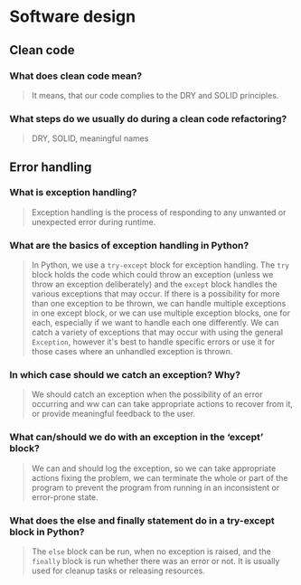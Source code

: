 # Software design

## Clean code

### What does clean code mean?

> It means, that our code complies to the DRY and SOLID principles.

### What steps do we usually do during a clean code refactoring?

> DRY, SOLID, meaningful names

## Error handling

### What is exception handling?

> Exception handling is the process of responding to any unwanted or unexpected error during runtime.

### What are the basics of exception handling in Python?

> In Python, we use a ``try-except`` block for exception handling. The ``try`` block holds the code which could throw an 
> exception (unless we throw an exception deliberately) and the ``except`` block handles the various exceptions that may 
> occur. If there is a possibility for more than one exception to be thrown, we can handle multiple exceptions in one 
> except block, or we can use multiple exception blocks, one for each, especially if we want to handle each one 
> differently. We can catch a variety of exceptions that may occur with using the general ``Exception``, however it's 
> best to handle specific errors or use it for those cases where an unhandled exception is thrown.

### In which case should we catch an exception? Why?

> We should catch an exception when the possibility of an error occurring and ww can can take appropriate actions to 
> recover from it, or provide meaningful feedback to the user.

### What can/should we do with an exception in the ‘except’ block?

> We can and should log the exception, so we can take appropriate actions fixing the problem, we can terminate the 
> whole or part of the program to prevent the program from running in an inconsistent or error-prone state. 

### What does the else and finally statement do in a try-except block in Python?

> The ``else`` block can be run, when no exception is raised, and the ``finally`` block is run whether there was an 
> error or not. It is usually used for cleanup tasks or releasing resources. 